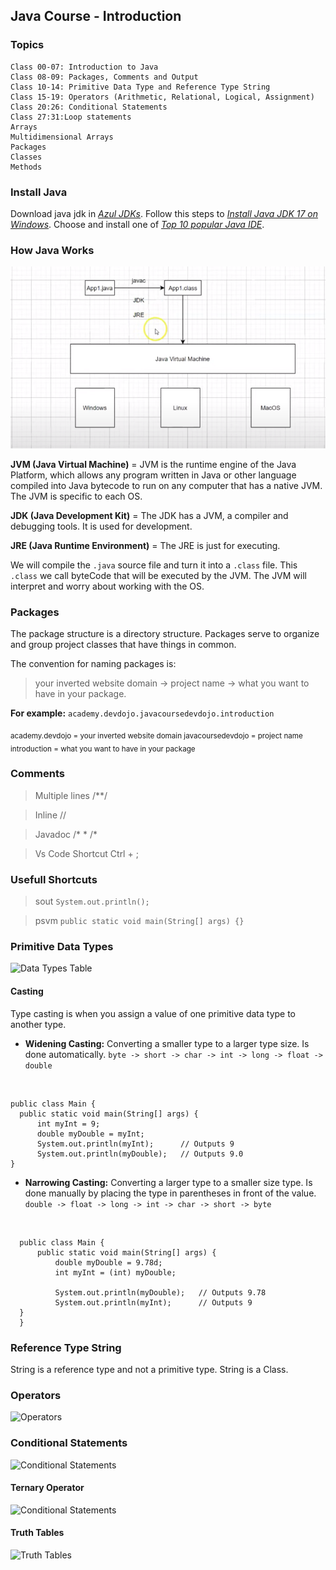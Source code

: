## Java Course - Introduction

### Topics 
>
    Class 00-07: Introduction to Java 
    Class 08-09: Packages, Comments and Output
    Class 10-14: Primitive Data Type and Reference Type String
    Class 15-19: Operators (Arithmetic, Relational, Logical, Assignment)
    Class 20:26: Conditional Statements
    Class 27:31:Loop statements
    Arrays
    Multidimensional Arrays
    Packages
    Classes
    Methods


### Install Java
Download java jdk in *[Azul JDKs](https://www.azul.com/downloads/?package=jdk)*.
Follow this steps to *[Install Java JDK 17 on Windows](https://www.youtube.com/watch?v=QekeJBShCy4)*.
Choose and install one of *[Top 10 popular Java IDE](https://www.edureka.co/blog/top-10-java-ide/)*.

### How Java Works

![Java](./assets/img/howJavaWorks.PNG)

**JVM (Java Virtual Machine)** = JVM is the runtime engine of the Java Platform, which allows any program written in Java or other language compiled into Java bytecode to run on any computer that has a native JVM. The JVM is specific to each OS.

**JDK (Java Development Kit)** = The JDK has a JVM, a compiler and debugging tools. It is used for development.

**JRE (Java Runtime Environment)** = The JRE is just for executing.

We will compile the `.java` source file and turn it into a `.class` file. This `.class` we call byteCode that will be executed by the JVM. The JVM will interpret and worry about working with the OS.

### Packages
The package structure is a directory structure. Packages serve to organize and group project classes that have things in common.

The convention for naming packages is:
> your inverted website domain -> project name -> what you want to have in your package.

**For example:** 
`academy.devdojo.javacoursedevdojo.introduction`
 
<sub>academy.devdojo = your inverted website domain
javacoursedevdojo = project name
introduction =  what you want to have in your package</sub>

### Comments
> Multiple lines
/**/ 

> Inline
// 

> Javadoc
/* * /* 

> Vs Code Shortcut 
Ctrl + ;

### Usefull Shortcuts
> sout
    `System.out.println();`

> psvm
    `public static void main(String[] args) {}`

### Primitive Data Types
![Data Types Table](http://3.bp.blogspot.com/-KmFAkdqT9zQ/VgK_r-KU8aI/AAAAAAAAIik/KbW2AghUtqE/s1600/Java+Tutorial+-+Java+Data+Types+%2528Table%2529.jpg)

#### Casting
Type casting is when you assign a value of one primitive data type to another type.

- **Widening Casting:**
Converting a smaller type to a larger type size. Is done automatically.
`byte -> short -> char -> int -> long -> float -> double`
</br>

  ``` 
  public class Main {
    public static void main(String[] args) {
        int myInt = 9;
        double myDouble = myInt;
        System.out.println(myInt);      // Outputs 9
        System.out.println(myDouble);   // Outputs 9.0
  }
   ```

- **Narrowing Casting:**
Converting a larger type to a smaller size type. Is done manually by placing the type in parentheses in front of the value.
`double -> float -> long -> int -> char -> short -> byte`
</br>

  ``` 
    public class Main {
        public static void main(String[] args) {
            double myDouble = 9.78d;
            int myInt = (int) myDouble;

            System.out.println(myDouble);   // Outputs 9.78
            System.out.println(myInt);      // Outputs 9
    }
    }
   ```
### Reference Type String

String is a reference type and not a primitive type. String is a Class.

### Operators
![Operators](https://javagoal.com/wp-content/uploads/2019/10/21.png)

### Conditional Statements
![Conditional Statements](https://www.examtray.com/sites/default/files/2019-06/java-if-else-if-control-statements-syntax.jpg)

#### Ternary Operator
![Conditional Statements](https://media.geeksforgeeks.org/wp-content/uploads/20191122171059/Conditional-or-Ternary-Operator-__-in-Java.jpg)

#### Truth Tables
![Truth Tables](https://content.codecademy.com/practice/art-for-practice/new-pngs/Boolean-operators-dk.png)